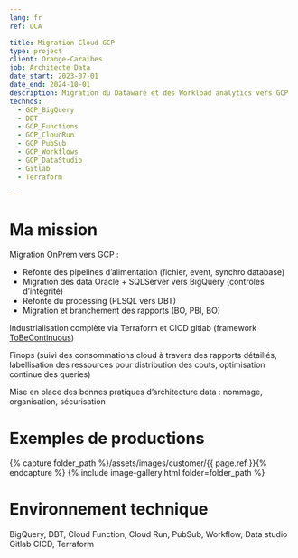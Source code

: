 ```yaml
---
lang: fr
ref: OCA

title: Migration Cloud GCP
type: project
client: Orange-Caraibes
job: Architecte Data
date_start: 2023-07-01
date_end: 2024-10-01
description: Migration du Dataware et des Workload analytics vers GCP
technos:
  - GCP_BigQuery
  - DBT
  - GCP_Functions
  - GCP_CloudRun
  - GCP_PubSub
  - GCP_Workflows
  - GCP_DataStudio
  - Gitlab
  - Terraform

---
```

# Ma mission

Migration OnPrem vers GCP : 
-	Refonte des pipelines d’alimentation (fichier, event, synchro database)
-	Migration des data Oracle + SQLServer vers BigQuery (contrôles d’intégrité)
-	Refonte du processing (PLSQL vers DBT)
-	Migration et branchement des rapports (BO, PBI, BO)

Industrialisation complète via Terraform et CICD gitlab (framework [ToBeContinuous](https://to-be-continuous.gitlab.io/doc/intro/))

Finops (suivi des consommations cloud à travers des rapports détaillés, labellisation des ressources pour distribution des couts, optimisation continue des queries)

Mise en place des bonnes pratiques d’architecture data : nommage, organisation, sécurisation

# Exemples de productions
{% capture folder_path %}/assets/images/customer/{{ page.ref }}{% endcapture %}
{% include image-gallery.html folder=folder_path %}

# Environnement technique
BigQuery, DBT, Cloud Function, Cloud Run, PubSub, Workflow, Data studio
Gitlab CICD, Terraform